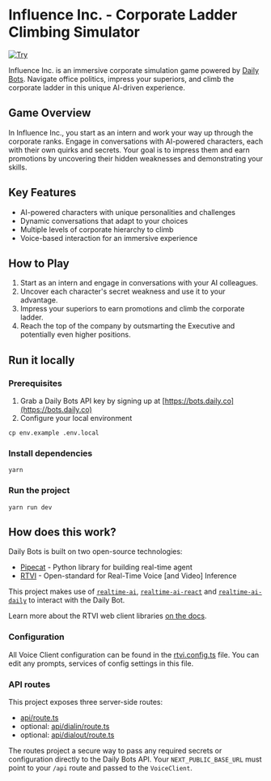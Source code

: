 # Influence Inc. - Corporate Ladder Climbing Simulator

[![Try](https://img.shields.io/badge/try_it-here-blue)](https://influence-inc-daily.vercel.app/)

Influence Inc. is an immersive corporate simulation game powered by [Daily Bots](https://bots.daily.co). Navigate office politics, impress your superiors, and climb the corporate ladder in this unique AI-driven experience.

## Game Overview

In Influence Inc., you start as an intern and work your way up through the corporate ranks. Engage in conversations with AI-powered characters, each with their own quirks and secrets. Your goal is to impress them and earn promotions by uncovering their hidden weaknesses and demonstrating your skills.

## Key Features

- AI-powered characters with unique personalities and challenges
- Dynamic conversations that adapt to your choices
- Multiple levels of corporate hierarchy to climb
- Voice-based interaction for an immersive experience

## How to Play

1. Start as an intern and engage in conversations with your AI colleagues.
2. Uncover each character's secret weakness and use it to your advantage.
3. Impress your superiors to earn promotions and climb the corporate ladder.
4. Reach the top of the company by outsmarting the Executive and potentially even higher positions.

## Run it locally

### Prerequisites

1. Grab a Daily Bots API key by signing up at [https://bots.daily.co](https://bots.daily.co)
2. Configure your local environment
```
cp env.example .env.local
```

### Install dependencies
```
yarn
```

### Run the project
```
yarn run dev
```


## How does this work?

Daily Bots is built on two open-source technologies:

- [Pipecat](https://www.pipecat.ai) - Python library for building real-time agent
- [RTVI](https://github.com/rtvi-ai) - Open-standard for Real-Time Voice [and Video] Inference

This project makes use of [`realtime-ai`](https://www.npmjs.com/package/realtime-ai), [`realtime-ai-react`](https://www.npmjs.com/package/realtime-ai-react) and [`realtime-ai-daily`](https://www.npmjs.com/package/realtime-ai-daily) to interact with the Daily Bot.

Learn more about the RTVI web client libraries [on the docs](https://docs.rtvi.ai).

### Configuration

All Voice Client configuration can be found in the [rtvi.config.ts](/rtvi.config.ts) file. You can edit any prompts, services of config settings in this file.

### API routes

This project exposes three server-side routes:

- [api/route.ts](app/api/route.ts)
- optional: [api/dialin/route.ts](app/api/dialin/route.ts)
- optional: [api/dialout/route.ts](app/api/dialout/route.ts)

The routes project a secure way to pass any required secrets or configuration directly to the Daily Bots API. Your `NEXT_PUBLIC_BASE_URL` must point to your `/api` route and passed to the `VoiceClient`. 
